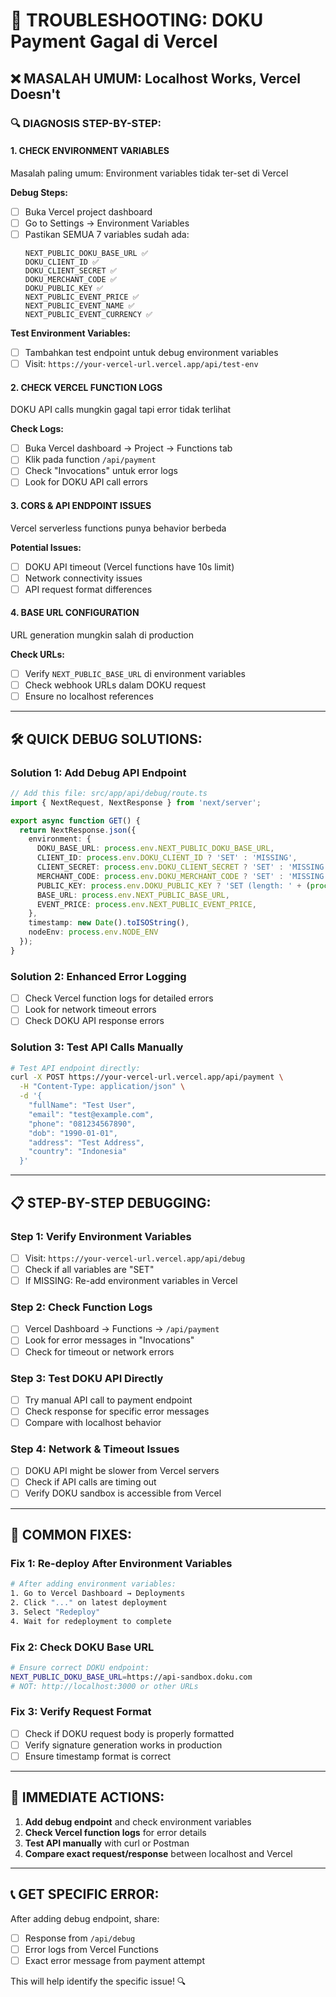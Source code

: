# 🚨 TROUBLESHOOTING: DOKU Payment Gagal di Vercel

## ❌ **MASALAH UMUM: Localhost Works, Vercel Doesn't**

### **🔍 DIAGNOSIS STEP-BY-STEP:**

#### **1. CHECK ENVIRONMENT VARIABLES**
Masalah paling umum: Environment variables tidak ter-set di Vercel

**Debug Steps:**
- [ ] Buka Vercel project dashboard
- [ ] Go to Settings → Environment Variables
- [ ] Pastikan SEMUA 7 variables sudah ada:
  ```
  NEXT_PUBLIC_DOKU_BASE_URL ✅
  DOKU_CLIENT_ID ✅
  DOKU_CLIENT_SECRET ✅
  DOKU_MERCHANT_CODE ✅
  DOKU_PUBLIC_KEY ✅
  NEXT_PUBLIC_EVENT_PRICE ✅
  NEXT_PUBLIC_EVENT_NAME ✅
  NEXT_PUBLIC_EVENT_CURRENCY ✅
  ```

**Test Environment Variables:**
- [ ] Tambahkan test endpoint untuk debug environment variables
- [ ] Visit: `https://your-vercel-url.vercel.app/api/test-env`

#### **2. CHECK VERCEL FUNCTION LOGS**
DOKU API calls mungkin gagal tapi error tidak terlihat

**Check Logs:**
- [ ] Buka Vercel dashboard → Project → Functions tab
- [ ] Klik pada function `/api/payment`
- [ ] Check "Invocations" untuk error logs
- [ ] Look for DOKU API call errors

#### **3. CORS & API ENDPOINT ISSUES**
Vercel serverless functions punya behavior berbeda

**Potential Issues:**
- [ ] DOKU API timeout (Vercel functions have 10s limit)
- [ ] Network connectivity issues
- [ ] API request format differences

#### **4. BASE URL CONFIGURATION**
URL generation mungkin salah di production

**Check URLs:**
- [ ] Verify `NEXT_PUBLIC_BASE_URL` di environment variables
- [ ] Check webhook URLs dalam DOKU request
- [ ] Ensure no localhost references

---

## 🛠️ **QUICK DEBUG SOLUTIONS:**

### **Solution 1: Add Debug API Endpoint**
```typescript
// Add this file: src/app/api/debug/route.ts
import { NextRequest, NextResponse } from 'next/server';

export async function GET() {
  return NextResponse.json({
    environment: {
      DOKU_BASE_URL: process.env.NEXT_PUBLIC_DOKU_BASE_URL,
      CLIENT_ID: process.env.DOKU_CLIENT_ID ? 'SET' : 'MISSING',
      CLIENT_SECRET: process.env.DOKU_CLIENT_SECRET ? 'SET' : 'MISSING',
      MERCHANT_CODE: process.env.DOKU_MERCHANT_CODE ? 'SET' : 'MISSING',
      PUBLIC_KEY: process.env.DOKU_PUBLIC_KEY ? 'SET (length: ' + (process.env.DOKU_PUBLIC_KEY?.length || 0) + ')' : 'MISSING',
      BASE_URL: process.env.NEXT_PUBLIC_BASE_URL,
      EVENT_PRICE: process.env.NEXT_PUBLIC_EVENT_PRICE,
    },
    timestamp: new Date().toISOString(),
    nodeEnv: process.env.NODE_ENV
  });
}
```

### **Solution 2: Enhanced Error Logging**
- [ ] Check Vercel function logs for detailed errors
- [ ] Look for network timeout errors
- [ ] Check DOKU API response errors

### **Solution 3: Test API Calls Manually**
```bash
# Test API endpoint directly:
curl -X POST https://your-vercel-url.vercel.app/api/payment \
  -H "Content-Type: application/json" \
  -d '{
    "fullName": "Test User",
    "email": "test@example.com",
    "phone": "081234567890",
    "dob": "1990-01-01",
    "address": "Test Address",
    "country": "Indonesia"
  }'
```

---

## 📋 **STEP-BY-STEP DEBUGGING:**

### **Step 1: Verify Environment Variables**
- [ ] Visit: `https://your-vercel-url.vercel.app/api/debug`
- [ ] Check if all variables are "SET"
- [ ] If MISSING: Re-add environment variables in Vercel

### **Step 2: Check Function Logs**
- [ ] Vercel Dashboard → Functions → `/api/payment`
- [ ] Look for error messages in "Invocations"
- [ ] Check for timeout or network errors

### **Step 3: Test DOKU API Directly**
- [ ] Try manual API call to payment endpoint
- [ ] Check response for specific error messages
- [ ] Compare with localhost behavior

### **Step 4: Network & Timeout Issues**
- [ ] DOKU API might be slower from Vercel servers
- [ ] Check if API calls are timing out
- [ ] Verify DOKU sandbox is accessible from Vercel

---

## 🎯 **COMMON FIXES:**

### **Fix 1: Re-deploy After Environment Variables**
```bash
# After adding environment variables:
1. Go to Vercel Dashboard → Deployments
2. Click "..." on latest deployment
3. Select "Redeploy"
4. Wait for redeployment to complete
```

### **Fix 2: Check DOKU Base URL**
```bash
# Ensure correct DOKU endpoint:
NEXT_PUBLIC_DOKU_BASE_URL=https://api-sandbox.doku.com
# NOT: http://localhost:3000 or other URLs
```

### **Fix 3: Verify Request Format**
- [ ] Check if DOKU request body is properly formatted
- [ ] Verify signature generation works in production
- [ ] Ensure timestamp format is correct

---

## 🚨 **IMMEDIATE ACTIONS:**

1. **Add debug endpoint** and check environment variables
2. **Check Vercel function logs** for error details
3. **Test API manually** with curl or Postman
4. **Compare exact request/response** between localhost and Vercel

---

## 📞 **GET SPECIFIC ERROR:**

After adding debug endpoint, share:
- [ ] Response from `/api/debug`
- [ ] Error logs from Vercel Functions
- [ ] Exact error message from payment attempt

This will help identify the specific issue! 🔍
